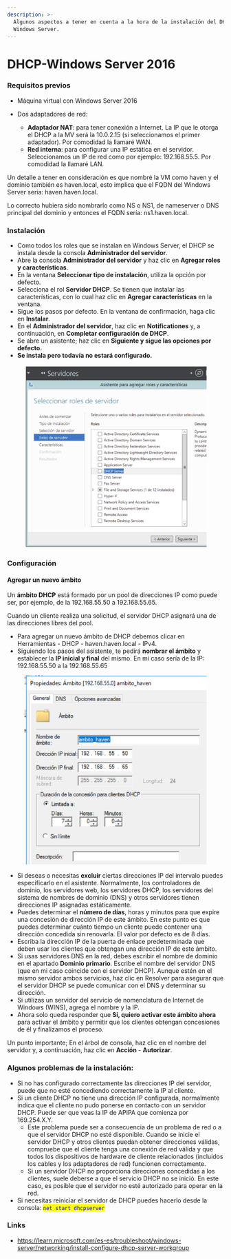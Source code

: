 ```yaml
---
description: >-
  Algunos aspectos a tener en cuenta a la hora de la instalación del DHCP en
  Windows Server.
---
```


# DHCP-Windows Server 2016

### Requisitos previos

* Máquina virtual con Windows Server 2016
*   Dos adaptadores de red:

    * **Adaptador NAT**: para tener conexión a Internet. La IP que le otorga el DHCP a la MV será la 10.0.2.15 (si seleccionamos el primer adaptador). Por comodidad la llamaré WAN.
    * **Red interna**: para configurar una IP estática en el servidor. Seleccionamos un IP de red como por ejemplo: 192.168.55.5. Por comodidad la llamaré LAN.



Un detalle a tener en consideración es que nombré la VM como haven y el dominio también es haven.local, esto implica que el FQDN del Windows Server sería: haven.haven.local.&#x20;

Lo correcto hubiera sido nombrarlo como NS o NS1, de nameserver o DNS principal del dominio y entonces el FQDN sería: ns1.haven.local.

### Instalación

* Como todos los roles que se instalan en Windows Server, el DHCP se instala desde la consola **Administrador del servidor**.
* Abre la consola **Administrador del servidor** y haz clic en **Agregar roles y características**.
* En la ventana **Seleccionar tipo de instalación**, utiliza la opción por defecto.
* Selecciona el rol **Servidor DHCP**. Se tienen que instalar las características, con lo cual haz clic en **Agregar características** en la ventana.
* Sigue los pasos por defecto. En la ventana de confirmación, haga clic en **Instalar**.
* En el **Administrador del servidor**, haz clic en **Notificationes**  y, a continuación, en **Completar configuración de DHCP**.
* Se abre un asistente; haz clic en **Siguiente y sigue las opciones por defecto.**
* **Se instala pero todavía no estará configurado.**

<figure><img src="../../.gitbook/assets/image (35) (1).png" alt=""><figcaption></figcaption></figure>

### Configuración

#### Agregar un nuevo ámbito

Un **ámbito DHCP** está formado por un pool de direcciones IP como puede ser, por  ejemplo, de la 192.168.55.50 a 192.168.55.65.&#x20;

Cuando un cliente realiza una solicitud, el servidor DHCP asignará una de las direcciones libres del pool.&#x20;

* Para agregar un nuevo ámbito de DHCP debemos clicar en Herramientas - DHCP - haven.haven.local - IPv4.&#x20;
* Siguiendo los pasos del asistente, te pedirá **nombrar el ámbito** y establecer la **IP inicial y final** del mismo. En mi caso sería de la IP: 192.168.55.50 a la 192.168.55.65

<figure><img src="../../.gitbook/assets/image (170).png" alt=""><figcaption></figcaption></figure>

* Si deseas o necesitas **excluir** ciertas direcciones IP del intervalo puedes especificarlo en el asistente. Normalmente, los controladores de dominio, los servidores web, los servidores DHCP, los servidores del sistema de nombres de dominio (DNS) y otros servidores tienen direcciones IP asignadas estáticamente.&#x20;
* Puedes determinar  el **número de días**, horas y minutos para que expire una concesión de dirección IP de este ámbito. En este punto es que puedes determinar cuánto tiempo un cliente puede contener una dirección concedida sin renovarla. El valor por defecto es de 8 días.
* Escriba la dirección IP de la puerta de enlace predeterminada que deben usar los clientes que obtengan una dirección IP de este ámbito.&#x20;
* Si usas servidores DNS en la red, debes escribir el nombre de dominio en el apartado **Dominio primario**. Escribe el nombre del servidor DNS (que en mi caso coincide con el servidor DHCP). Aunque estén en el mismo servidor ambos servicios, haz clic en Resolver para asegurar que el servidor DHCP se puede comunicar con el DNS y determinar su dirección.&#x20;
* Si utilizas un servidor del servicio de nomenclatura de Internet de Windows (WINS), agrega el nombre y la IP.
* Ahora solo queda responder que **Sí, quiero activar este ámbito ahora** para activar el ámbito y permitir que los clientes obtengan concesiones de él y finalizamos el proceso.

Un punto importante; En el árbol de consola, haz clic en el nombre del servidor y, a continuación, haz clic en **Acción** - **Autorizar**.

### Algunos problemas de la instalación:

* Si no has configurado correctamente las direcciones IP del servidor, puede que no esté concediendo correctamente la IP al cliente.&#x20;
* Si un cliente DHCP no tiene una dirección IP configurada, normalmente indica que el cliente no pudo ponerse en contacto con un servidor DHCP.  Puede ser que veas la IP de APIPA que comienza por 169.254.X.Y.
  * Este problema puede ser a consecuencia de un problema de red o a que el servidor DHCP no esté disponible. Cuando se inicie el servidor DHCP y otros clientes puedan obtener direcciones válidas, compruebe que el cliente tenga una conexión de red válida y que todos los dispositivos de hardware de cliente relacionados (incluidos los cables y los adaptadores de red) funcionen correctamente.
  * Si un servidor DHCP no proporciona direcciones concedidas a los clientes, suele deberse a que el servicio DHCP no se inició. En este caso, es posible que el servidor no esté autorizado para operar en la red.
* Si necesitas reiniciar el servidor de DHCP puedes hacerlo desde la consola: <mark style="color:blue;">`net start dhcpserver`</mark>&#x20;

### Links

* https://learn.microsoft.com/es-es/troubleshoot/windows-server/networking/install-configure-dhcp-server-workgroup





